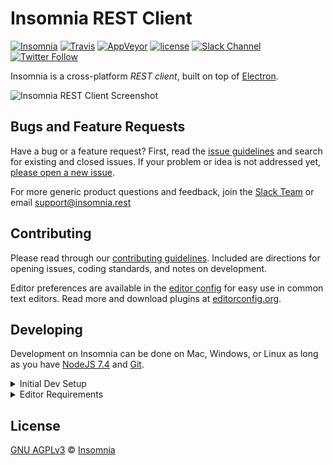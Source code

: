 # Insomnia REST Client 

[![Insomnia](https://img.shields.io/badge/maintainer-Insomnia-purple.svg?colorB=6e60cc)](https://insomnia.rest)
[![Travis](https://api.travis-ci.org/getinsomnia/insomnia.svg)](https://travis-ci.org/getinsomnia/insomnia)
[![AppVeyor](https://img.shields.io/appveyor/ci/gschier/insomnia.svg)](https://ci.appveyor.com/project/gschier/insomnia)
[![license](https://img.shields.io/github/license/getinsomnia/insomnia.svg)](LICENSE)
[![Slack Channel](https://chat.insomnia.rest/badge.svg)](https://chat.insomnia.rest/)
[![Twitter Follow](https://img.shields.io/twitter/follow/getinsomnia.svg?style=social&label=%40GetInsomnia%20on%20Twitter&style=plastic)](https://twitter.com/getinsomnia)

Insomnia is a cross-platform _REST client_, built on top of [Electron](http://electron.atom.io/).

![Insomnia REST Client Screenshot](https://insomnia.rest/images/docs/promo.png)

## Bugs and Feature Requests

Have a bug or a feature request? First, read the 
[issue guidelines](CONTRIBUTING.md#using-the-issue-tracker) and search for existing and 
closed issues. If your problem or idea is not addressed yet, [please open a new issue](/issues).

For more generic product questions and feedback, join the [Slack Team](https://chat.insomnia.rest) or email 
[support@insomnia.rest](mailto:support@insomnia.rest)

## Contributing

Please read through our [contributing guidelines](CONTRIBUTING.md). Included are directions 
for opening issues, coding standards, and notes on development.

Editor preferences are available in the [editor config](.editorconfig) for easy use in 
common text editors. Read more and download plugins at [editorconfig.org](http://editorconfig.org).

## Developing

Development on Insomnia can be done on Mac, Windows, or Linux as long as you have
[NodeJS 7.4](https://nodejs.org) and [Git](https://git-scm.com/).

<details>
<summary>Initial Dev Setup</summary>

```bash
# Install dependencies and build addons for Electron
npm install
npm run rebuild

# Start app
npm run dev

# Run tests
npm test
```

</details>

<details>
<summary>Editor Requirements</summary>

You can use any editor you'd like, but make sure to have support/plugins for
the following tools:

- [ESLint](http://eslint.org/) – For catching syntax problems and common errors
- [JSX Syntax](https://facebook.github.io/react/docs/jsx-in-depth.html) – For React components
- [Flow](https://flow.org/) – For type annotations

</details>

## License

[GNU AGPLv3](LICENSE) &copy; [Insomnia](https://insomnia.rest)
